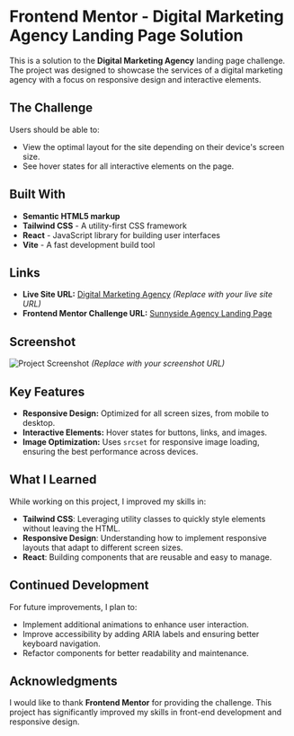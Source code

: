 # Frontend Mentor - Digital Marketing Agency Landing Page Solution

This is a solution to the **Digital Marketing Agency** landing page challenge. The project was designed to showcase the services of a digital marketing agency with a focus on responsive design and interactive elements.

## The Challenge

Users should be able to:

- View the optimal layout for the site depending on their device's screen size.
- See hover states for all interactive elements on the page.

## Built With

- **Semantic HTML5 markup**
- **Tailwind CSS** - A utility-first CSS framework
- **React** - JavaScript library for building user interfaces
- **Vite** - A fast development build tool

## Links

- **Live Site URL:** [Digital Marketing Agency](#) *(Replace with your live site URL)*
- **Frontend Mentor Challenge URL:** [Sunnyside Agency Landing Page](https://www.frontendmentor.io/challenges/sunnyside-agency-landing-page-7yVs3B6ef)

## Screenshot

![Project Screenshot](#) *(Replace with your screenshot URL)*

## Key Features

- **Responsive Design:** Optimized for all screen sizes, from mobile to desktop.
- **Interactive Elements:** Hover states for buttons, links, and images.
- **Image Optimization:** Uses `srcset` for responsive image loading, ensuring the best performance across devices.
  
## What I Learned

While working on this project, I improved my skills in:

- **Tailwind CSS**: Leveraging utility classes to quickly style elements without leaving the HTML.
- **Responsive Design**: Understanding how to implement responsive layouts that adapt to different screen sizes.
- **React**: Building components that are reusable and easy to manage.

## Continued Development

For future improvements, I plan to:

- Implement additional animations to enhance user interaction.
- Improve accessibility by adding ARIA labels and ensuring better keyboard navigation.
- Refactor components for better readability and maintenance.

## Acknowledgments

I would like to thank **Frontend Mentor** for providing the challenge. This project has significantly improved my skills in front-end development and responsive design.
